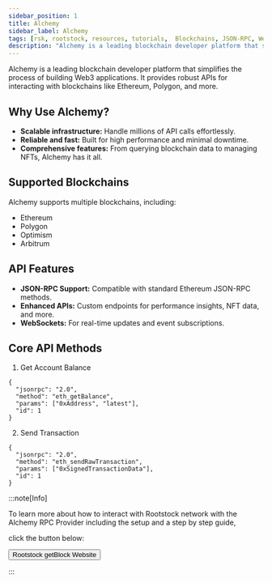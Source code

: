 ```yaml
---
sidebar_position: 1
title: Alchemy
sidebar_label: Alchemy
tags: [rsk, rootstock, resources, tutorials,  Blockchains, JSON-RPC, WebSockets, Alchemy, RPC, API, RPC API]
description: "Alchemy is a leading blockchain developer platform that simplifies the process of building Web3 applications. It provides robust APIs for interacting with blockchains like Ethereum, Polygon, and more."
---
```


Alchemy is a leading blockchain developer platform that simplifies the process of building Web3 applications. It provides robust APIs for interacting with blockchains like Ethereum, Polygon, and more.

## Why Use Alchemy?
- **Scalable infrastructure:** Handle millions of API calls effortlessly.
- **Reliable and fast:** Built for high performance and minimal downtime.
- **Comprehensive features:** From querying blockchain data to managing NFTs, Alchemy has it all.


## Supported Blockchains
Alchemy supports multiple blockchains, including:
- Ethereum
- Polygon
- Optimism
- Arbitrum

## API Features
- **JSON-RPC Support:** Compatible with standard Ethereum JSON-RPC methods.
- **Enhanced APIs:** Custom endpoints for performance insights, NFT data, and more.
- **WebSockets:** For real-time updates and event subscriptions.

## Core API Methods
1. Get Account Balance
```
{
  "jsonrpc": "2.0",
  "method": "eth_getBalance",
  "params": ["0xAddress", "latest"],
  "id": 1
}
```

2. Send Transaction
```
{
  "jsonrpc": "2.0",
  "method": "eth_sendRawTransaction",
  "params": ["0xSignedTransactionData"],
  "id": 1
}
```

:::note[Info]

 To learn more about how to interact with Rootstock network with the Alchemy RPC Provider including the setup and a step by step guide,  
 
 click the button below:
 
<Button href="https://dev.rootstock.io/developers/rpc-api/rootstock/" align="left">Rootstock getBlock Website</Button>

:::